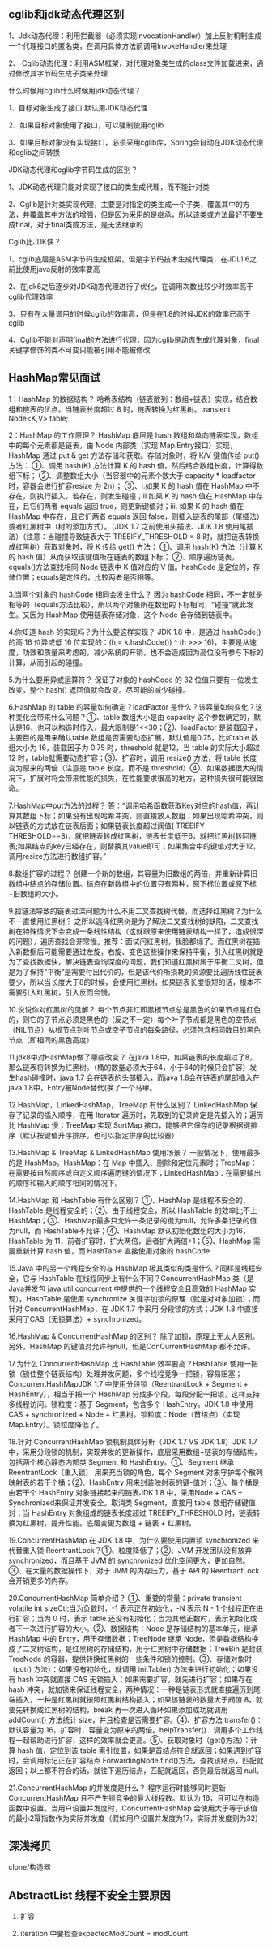 ## cglib和jdk动态代理区别

1、Jdk动态代理：利用拦截器（必须实现InvocationHandler）加上反射机制生成一个代理接口的匿名类，在调用具体方法前调用InvokeHandler来处理

2、 Cglib动态代理：利用ASM框架，对代理对象类生成的class文件加载进来，通过修改其字节码生成子类来处理

什么时候用cglib什么时候用jdk动态代理？

1、目标对象生成了接口 默认用JDK动态代理

2、如果目标对象使用了接口，可以强制使用cglib

3、如果目标对象没有实现接口，必须采用cglib库，Spring会自动在JDK动态代理和cglib之间转换

JDK动态代理和cglib字节码生成的区别？

1、JDK动态代理只能对实现了接口的类生成代理，而不能针对类

2、Cglib是针对类实现代理，主要是对指定的类生成一个子类，覆盖其中的方法，并覆盖其中方法的增强，但是因为采用的是继承，所以该类或方法最好不要生成final，对于final类或方法，是无法继承的

Cglib比JDK快？

1、cglib底层是ASM字节码生成框架，但是字节码技术生成代理类，在JDL1.6之前比使用java反射的效率要高

2、在jdk6之后逐步对JDK动态代理进行了优化，在调用次数比较少时效率高于cglib代理效率

3、只有在大量调用的时候cglib的效率高，但是在1.8的时候JDK的效率已高于cglib

4、Cglib不能对声明final的方法进行代理，因为cglib是动态生成代理对象，final关键字修饰的类不可变只能被引用不能被修改

## HashMap常见面试

1：HashMap 的数据结构？
哈希表结构（链表散列：数组+链表）实现，结合数组和链表的优点。当链表长度超过 8 时，链表转换为红黑树。transient Node<K,V> table;

2：HashMap 的工作原理？
HashMap 底层是 hash 数组和单向链表实现，数组中的每个元素都是链表，由 Node 内部类（实现 Map.Entry接口）实现，HashMap 通过 put & get 方法存储和获取。存储对象时，将 K/V 键值传给 put() 方法：
①、调用 hash(K) 方法计算 K 的 hash 值，然后结合数组长度，计算得数组下标；
②、调整数组大小（当容器中的元素个数大于 capacity * loadfactor 时，容器会进行扩容resize 为 2n）；
③、i.如果 K 的 hash 值在 HashMap 中不存在，则执行插入，若存在，则发生碰撞；ii.如果 K 的 hash 值在 HashMap 中存在，且它们两者 equals 返回 true，则更新键值对；iii. 如果 K 的 hash 值在 HashMap 中存在，且它们两者 equals 返回 false，则插入链表的尾部（尾插法）或者红黑树中（树的添加方式）。（JDK 1.7 之前使用头插法、JDK 1.8 使用尾插法）（注意：当碰撞导致链表大于 TREEIFY_THRESHOLD = 8 时，就把链表转换成红黑树）获取对象时，将 K 传给 get() 方法：
①、调用 hash(K) 方法（计算 K 的 hash 值）从而获取该键值所在链表的数组下标；
②、顺序遍历链表，equals()方法查找相同 Node 链表中 K 值对应的 V 值。hashCode 是定位的，存储位置；equals是定性的，比较两者是否相等。

3.当两个对象的 hashCode 相同会发生什么？
因为 hashCode 相同，不一定就是相等的（equals方法比较），所以两个对象所在数组的下标相同，"碰撞"就此发生。又因为 HashMap 使用链表存储对象，这个 Node 会存储到链表中。

4.你知道 hash 的实现吗？为什么要这样实现？
JDK  1.8 中，是通过 hashCode() 的高 16 位异或低 16 位实现的：(h = k.hashCode()) ^ (h  >>> 16)，主要是从速度，功效和质量来考虑的，减少系统的开销，也不会造成因为高位没有参与下标的计算，从而引起的碰撞。

5.为什么要用异或运算符？
保证了对象的 hashCode 的 32 位值只要有一位发生改变，整个 hash() 返回值就会改变。尽可能的减少碰撞。

6.HashMap 的 table 的容量如何确定？loadFactor 是什么？该容量如何变化？这种变化会带来什么问题？①、table 数组大小是由 capacity 这个参数确定的，默认是16，也可以构造时传入，最大限制是1<<30；②、loadFactor  是装载因子，主要目的是用来确认table 数组是否需要动态扩展，默认值是0.75，比如table 数组大小为 16，装载因子为 0.75  时，threshold 就是12，当 table 的实际大小超过 12 时，table就需要动态扩容；③、扩容时，调用 resize() 方法，将 table 长度变为原来的两倍（注意是 table 长度，而不是 threshold）④、如果数据很大的情况下，扩展时将会带来性能的损失，在性能要求很高的地方，这种损失很可能很致命。

7.HashMap中put方法的过程？
答：“调用哈希函数获取Key对应的hash值，再计算其数组下标；如果没有出现哈希冲突，则直接放入数组；如果出现哈希冲突，则以链表的方式放在链表后面；如果链表长度超过阀值( TREEIFY THRESHOLD==8)，就把链表转成红黑树，链表长度低于6，就把红黑树转回链表;如果结点的key已经存在，则替换其value即可；如果集合中的键值对大于12，调用resize方法进行数组扩容。”

8.数组扩容的过程？
创建一个新的数组，其容量为旧数组的两倍，并重新计算旧数组中结点的存储位置。结点在新数组中的位置只有两种，原下标位置或原下标+旧数组的大小。

9.拉链法导致的链表过深问题为什么不用二叉查找树代替，而选择红黑树？为什么不一直使用红黑树？
之所以选择红黑树是为了解决二叉查找树的缺陷，二叉查找树在特殊情况下会变成一条线性结构（这就跟原来使用链表结构一样了，造成很深的问题），遍历查找会非常慢。推荐：面试问红黑树，我脸都绿了。而红黑树在插入新数据后可能需要通过左旋，右旋、变色这些操作来保持平衡，引入红黑树就是为了查找数据快，解决链表查询深度的问题，我们知道红黑树属于平衡二叉树，但是为了保持“平衡”是需要付出代价的，但是该代价所损耗的资源要比遍历线性链表要少，所以当长度大于8的时候，会使用红黑树，如果链表长度很短的话，根本不需要引入红黑树，引入反而会慢。

10.说说你对红黑树的见解？
每个节点非红即黑根节点总是黑色的如果节点是红色的，则它的子节点必须是黑色的（反之不一定）每个叶子节点都是黑色的空节点（NIL节点）从根节点到叶节点或空子节点的每条路径，必须包含相同数目的黑色节点（即相同的黑色高度）

11.jdk8中对HashMap做了哪些改变？
在java 1.8中，如果链表的长度超过了8，那么链表将转换为红黑树。（桶的数量必须大于64，小于64的时候只会扩容）发生hash碰撞时，java 1.7 会在链表的头部插入，而java 1.8会在链表的尾部插入在java 1.8中，Entry被Node替代(换了一个马甲。

12.HashMap，LinkedHashMap，TreeMap 有什么区别？
LinkedHashMap 保存了记录的插入顺序，在用 Iterator 遍历时，先取到的记录肯定是先插入的；遍历比 HashMap 慢；TreeMap 实现 SortMap 接口，能够把它保存的记录根据键排序（默认按键值升序排序，也可以指定排序的比较器）

13.HashMap & TreeMap & LinkedHashMap 使用场景？
一般情况下，使用最多的是 HashMap。HashMap：在 Map 中插入、删除和定位元素时；TreeMap：在需要按自然顺序或自定义顺序遍历键的情况下；LinkedHashMap：在需要输出的顺序和输入的顺序相同的情况下。

14.HashMap 和 HashTable 有什么区别？
①、HashMap 是线程不安全的，HashTable 是线程安全的；②、由于线程安全，所以 HashTable 的效率比不上 HashMap；③、HashMap最多只允许一条记录的键为null，允许多条记录的值为null，而 HashTable不允许；④、HashMap 默认初始化数组的大小为16，HashTable 为 11，前者扩容时，扩大两倍，后者扩大两倍+1；⑤、HashMap 需要重新计算 hash 值，而 HashTable 直接使用对象的 hashCode

15.Java 中的另一个线程安全的与 HashMap 极其类似的类是什么？同样是线程安全，它与 HashTable 在线程同步上有什么不同？ConcurrentHashMap 类（是 Java并发包 java.util.concurrent 中提供的一个线程安全且高效的 HashMap 实现）。HashTable 是使用 synchronize 关键字加锁的原理（就是对对象加锁）；而针对 ConcurrentHashMap，在 JDK 1.7 中采用 分段锁的方式；JDK 1.8 中直接采用了CAS（无锁算法）+ synchronized。

16.HashMap & ConcurrentHashMap 的区别？
除了加锁，原理上无太大区别。另外，HashMap 的键值对允许有null，但是ConCurrentHashMap 都不允许。

17.为什么 ConcurrentHashMap 比 HashTable 效率要高？HashTable 使用一把锁（锁住整个链表结构）处理并发问题，多个线程竞争一把锁，容易阻塞；ConcurrentHashMapJDK 1.7 中使用分段锁（ReentrantLock + Segment + HashEntry），相当于把一个 HashMap 分成多个段，每段分配一把锁，这样支持多线程访问。锁粒度：基于 Segment，包含多个 HashEntry。JDK 1.8 中使用 CAS + synchronized + Node + 红黑树。锁粒度：Node（首结点）（实现 Map.Entry）。锁粒度降低了。

18.针对 ConcurrentHashMap 锁机制具体分析（JDK 1.7 VS JDK 1.8）JDK 1.7 中，采用分段锁的机制，实现并发的更新操作，底层采用数组+链表的存储结构，包括两个核心静态内部类 Segment 和 HashEntry。①、Segment 继承 ReentrantLock（重入锁） 用来充当锁的角色，每个 Segment 对象守护每个散列映射表的若干个桶；②、HashEntry 用来封装映射表的键-值对；③、每个桶是由若干个 HashEntry 对象链接起来的链表JDK  1.8 中，采用Node + CAS + Synchronized来保证并发安全。取消类 Segment，直接用 table  数组存储键值对；当 HashEntry 对象组成的链表长度超过 TREEIFY_THRESHOLD  时，链表转换为红黑树，提升性能。底层变更为数组 + 链表 + 红黑树。

19.ConcurrentHashMap 在 JDK 1.8 中，为什么要使用内置锁 synchronized 来代替重入锁 ReentrantLock？①、粒度降低了；②、JVM 开发团队没有放弃 synchronized，而且基于 JVM 的 synchronized 优化空间更大，更加自然。③、在大量的数据操作下，对于 JVM 的内存压力，基于 API 的 ReentrantLock 会开销更多的内存。

20.ConcurrentHashMap 简单介绍？
①、重要的常量：private transient volatile int sizeCtl;当为负数时，-1 表示正在初始化，-N 表示 N - 1 个线程正在进行扩容；当为 0 时，表示 table 还没有初始化；当为其他正数时，表示初始化或者下一次进行扩容的大小。②、数据结构：Node 是存储结构的基本单元，继承 HashMap 中的 Entry，用于存储数据；TreeNode 继承 Node，但是数据结构换成了二叉树结构，是红黑树的存储结构，用于红黑树中存储数据；TreeBin 是封装 TreeNode 的容器，提供转换红黑树的一些条件和锁的控制。③、存储对象时（put() 方法）：如果没有初始化，就调用 initTable() 方法来进行初始化；如果没有 hash 冲突就直接 CAS 无锁插入；如果需要扩容，就先进行扩容；如果存在 hash 冲突，就加锁来保证线程安全，两种情况：一种是链表形式就直接遍历到尾端插入，一种是红黑树就按照红黑树结构插入；如果该链表的数量大于阀值 8，就要先转换成红黑树的结构，break 再一次进入循环如果添加成功就调用 addCount() 方法统计 size，并且检查是否需要扩容。④、扩容方法 transfer()：默认容量为 16，扩容时，容量变为原来的两倍。helpTransfer()：调用多个工作线程一起帮助进行扩容，这样的效率就会更高。⑤、获取对象时（get()方法）：计算 hash 值，定位到该 table 索引位置，如果是首结点符合就返回；如果遇到扩容时，会调用标记正在扩容结点 ForwardingNode.find()方法，查找该结点，匹配就返回；以上都不符合的话，就往下遍历结点，匹配就返回，否则最后就返回 null。

21.ConcurrentHashMap 的并发度是什么？
程序运行时能够同时更新 ConcurrentHashMap 且不产生锁竞争的最大线程数。默认为 16，且可以在构造函数中设置。当用户设置并发度时，ConcurrentHashMap 会使用大于等于该值的最小2幂指数作为实际并发度（假如用户设置并发度为17，实际并发度则为32）

## 深浅拷贝

clone/构造器

## AbstractList 线程不安全主要原因

1. 扩容

2. iteration 中要检查expectedModCount = modCount
